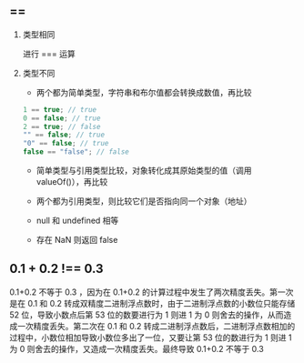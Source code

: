 <!--
 * @Author: “chapaofan-zy” “1095004630@qq.com”
 * @Date: 2023-06-08 11:21:40
 * @LastEditors: “chapaofan-zy” “1095004630@qq.com”
 * @LastEditTime: 2023-06-13 17:23:36
 * @Description: 茶泡饭的完美代码
-->

## ==

1. 类型相同

   进行 === 运算

2. 类型不同

   - 两个都为简单类型，字符串和布尔值都会转换成数值，再比较

   ```js
   1 == true; // true
   0 == false; // true
   2 == true; // false
   "" == false; // true
   "0" == false; // true
   false == "false"; // false
   ```

   - 简单类型与引用类型比较，对象转化成其原始类型的值（调用 valueOf()），再比较

   - 两个都为引用类型，则比较它们是否指向同一个对象（地址）

   - null 和 undefined 相等

   - 存在 NaN 则返回 false

## 0.1 + 0.2 !== 0.3

0.1+0.2 不等于 0.3 ，因为在 0.1+0.2 的计算过程中发生了两次精度丢失。第一次是在 0.1 和 0.2 转成双精度二进制浮点数时，由于二进制浮点数的小数位只能存储 52 位，导致小数点后第 53 位的数要进行为 1 则进 1 为 0 则舍去的操作，从而造成一次精度丢失。第二次在 0.1 和 0.2 转成二进制浮点数后，二进制浮点数相加的过程中，小数位相加导致小数位多出了一位，又要让第 53 位的数进行为 1 则进 1 为 0 则舍去的操作，又造成一次精度丢失。最终导致 0.1+0.2 不等于 0.3
